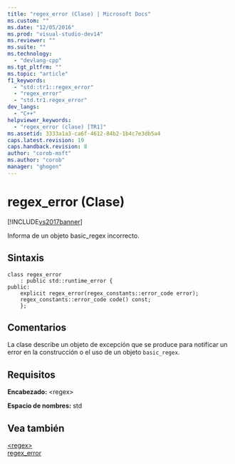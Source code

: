 ```yaml
---
title: "regex_error (Clase) | Microsoft Docs"
ms.custom: ""
ms.date: "12/05/2016"
ms.prod: "visual-studio-dev14"
ms.reviewer: ""
ms.suite: ""
ms.technology: 
  - "devlang-cpp"
ms.tgt_pltfrm: ""
ms.topic: "article"
f1_keywords: 
  - "std::tr1::regex_error"
  - "regex_error"
  - "std.tr1.regex_error"
dev_langs: 
  - "C++"
helpviewer_keywords: 
  - "regex_error (clase) [TR1]"
ms.assetid: 3333a1a3-ca6f-4612-84b2-1b4c7e3db5a4
caps.latest.revision: 19
caps.handback.revision: 8
author: "corob-msft"
ms.author: "corob"
manager: "ghogen"
---
```

# regex_error (Clase)
[!INCLUDE[vs2017banner](../assembler/inline/includes/vs2017banner.md)]

Informa de un objeto basic\_regex incorrecto.  
  
## Sintaxis  
  
```  
class regex_error  
    : public std::runtime_error {  
public:  
    explicit regex_error(regex_constants::error_code error);  
    regex_constants::error_code code() const;  
    };  
```  
  
## Comentarios  
 La clase describe un objeto de excepción que se produce para notificar un error en la construcción o el uso de un objeto `basic_regex`.  
  
## Requisitos  
 **Encabezado:** \<regex\>  
  
 **Espacio de nombres:** std  
  
## Vea también  
 [\<regex\>](../standard-library/regex.md)   
 [regex\_error](../standard-library/regex-error-class.md)